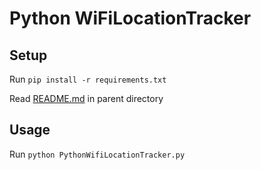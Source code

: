 # Python WiFiLocationTracker

## Setup

Run `pip install -r requirements.txt`

Read [README.md](../README.md) in parent directory

## Usage

Run `python PythonWifiLocationTracker.py`
